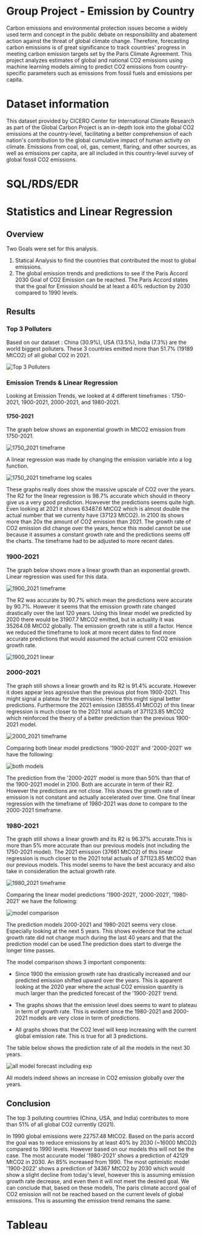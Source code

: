 # Group Project - Emission by Country
Carbon emissions and environmental protection issues become a widely used term and concept in the public debate on responsibility and abatement action against the threat of global climate change. Therefore, forecasting carbon emissions is of great significance to track countries' progress in meeting carbon emission targets set by the Paris Climate Agreement. This project analyzes estimates of global and national CO2 emissions using machine learning models aiming to predict CO2 emissions from country-specific parameters such as emissions from fossil fuels and emissions per capita.

# Dataset information
This dataset provided by CICERO Center for International Climate Research as part of the Global Carbon Project is an in-depth look into the global CO2 emissions at the country-level, facilitating a better comprehension of each nation's contribution to the global cumulative impact of human activity on climate. Emissions from coal, oil, gas, cement, flaring, and other sources, as well as emissions per capita, are all included in this country-level survey of global fossil CO2 emissions.


# SQL/RDS/EDR

# Statistics and Linear Regression

## Overview

Two Goals were set for this analysis.
1) Statical Analysis to find the countries that contributed the most to global emissions. 
2) The global emission trends and predictions to see if the Paris Accord 2030 Goal of CO2 Emission can be reached. The Paris Accord states that the goal for Emission should be at least a 40% reduction by 2030 compared to 1990 levels.

## Results

### Top 3 Polluters

Based on our dataset : China (30.9%), USA (13.5%), India (7.3%) are the world biggest polluters. These 3 countries emitted more than 51.7% (19189 MtCO2) of all global CO2 in 2021.

![Top 3 Polluters ](https://user-images.githubusercontent.com/111706055/215375812-a95d7479-8eac-4b3d-80fb-9d0c6245e846.png)

### Emission Trends & Linear Regression

Looking at Emission Trends, we looked at 4 different timeframes : 1750-2021, 1900-2021, 2000-2021, and 1980-2021.

#### 1750-2021
The graph below shows an exponential growth in MtCO2 emission from 1750-2021.

![1750_2021 timeframe](https://user-images.githubusercontent.com/111706055/215376639-8ccdb183-1bce-493a-93d3-9f3a32aadbe0.png)

A linear regression was made by changing the emission variable into a log function.

![1750_2021 timeframe log scales](https://user-images.githubusercontent.com/111706055/215959763-988bd2c3-def3-4725-98e4-5b3e3b5c46f3.png)

These graphs really does show the massive upscale of CO2 over the years. The R2 for the linear regression is 98.7% accurate which should in theory give us a very good prediction. Howvever the predictions seems quite high. Even looking at 2021 it shows 63487.6 MtCO2 which is almost double the actual number that we currenty have (37123 MtCO2). In 2100 its shows more than 20x the amount of CO2 emission than 2021. The growth rate of CO2 emission did change over the years, hence this model cannot be use because it assumes a constant growth rate and the predictions seems off the charts. The timeframe had to be adjusted to more recent dates.

### 1900-2021

The graph below shows more a linear growth than an exponential growth. Linear regression was used for this data. 

![1900_2021 timeframe](https://user-images.githubusercontent.com/111706055/215377535-a33c8826-f855-43d5-91d7-e760ae31b9bb.png)

The R2 was accurate by 90.7% which mean the predictions were accurate by 90.7%. However it seems that the emission growth rate changed drastically over the last 120 years. Using this linear model we predicted by 2020 there would be 31907.7 MtCO2 emitted, but in actuality it was 35264.08 MtCO2 globally. The emission growth rate is still a factor. Hence we reduced the timeframe to look at more recent dates to find more accurate predictions that would assumed the actual current CO2 emission growth rate.

![1900_2021 linear](https://user-images.githubusercontent.com/111706055/215378373-cbfabc9c-4c64-403b-b9de-83fe67222fa9.png)


### 2000-2021

The graph still shows a linear growth and its R2 is 91.4% accurate. However it does appear less agressive than the previous plot from 1900-2021.
This might signal a plateau for the emission. Hence this might signal better predictions. Furthermore the 2021 emission (38555.41 MtCO2) of this linear regression is much closer to the 2021 total actuals of 371123.85 MtCO2 which reinforced the theory of a better prediction than the previous 1900-2021 model. 

![2000_2021 timeframe](https://user-images.githubusercontent.com/111706055/215378649-7c76645f-0d06-4c16-9bb2-6c9b07f083cd.png)

Comparing both linear model predictions '1900-2021' and '2000-2021' we have the following:

![both models](https://user-images.githubusercontent.com/111706055/215379183-37b05b74-484c-4b17-9121-197ac0b4b307.png)

The prediction from the '2000-2021' model is more than 50% than that of the 1900-2021 model in 2100. Both are accurate in term of their R2. However the predictions are not close. This shows the growth rate of emission is not constant and actually accelerated over time. One final linear regression with the timeframe of 1980-2021 was done to compare to the 2000-2021 timeframe.

### 1980-2021
The graph still shows a linear growth and its R2 is 96.37% accurate.This is more than 5% more accurate than our previous models (not including the 1750-2021 model). The 2021 emission (37661 MtCO2) of this linear regression is much closer to the 2021 total actuals of 371123.85 MtCO2 than our previous models. This model seems to have the best accuracy and also take in consideration the actual growth rate.

![1980_2021 timeframe](https://user-images.githubusercontent.com/111706055/215379606-f626836d-9774-4efc-b259-c8b46f8a7ecb.png)

Comparing the linear model predictions '1900-2021', '2000-2021', '1980-2021' we have the following:

![model comparison ](https://user-images.githubusercontent.com/111706055/215380250-68e775a5-9e09-4389-a781-db384c399e18.png)

The prediction models 2000-2021 and 1980-2021 seems very close. Especially looking at the next 5 years. This shows evidence that the actual growth rate did not change much during the last 40 years and that the prediction model can be used.The prediction does start to diverge the longer time passes. 

The model comparison shows 3 important components:

- Since 1900 the emission growth rate has drastically increased and our predicted emission shifted upward over the years. This is apparent looking at the 2020 year where the actual CO2 emission quantity is much larger than the predicted forecast of the '1900-2021' trend.

- The graphs shows that the emission level does seems to want to plateau in term of growth rate. This is evident since the 1980-2021 and 2000-2021 models are very close in term of predictions. 

- All graphs shows that the CO2 level will keep increasing with the current global emission rate. This is true for all 3 predictions. 

The table below shows the prediction rate of all the models in the next 30 years. 

![all model forecast including exp](https://user-images.githubusercontent.com/111706055/215960400-e1bcffe8-7b98-47c3-92fc-08231024ae2d.png)

All models indeed shows an increase in CO2 emission globally over the years.

## Conclusion 

The top 3 polluting countries (China, USA, and India) contributes to more than 51% of all global CO2 currently (2021).

In 1990 global emissions were 22757.48 MtCO2. Based on the paris accord the goal was to reduce emissions by at least 40% by 2030 (~16000 MtCO2) compared to 1990 levels. However based on our models this will not be the case. The most accurate model '1980-2021' shows a prediction of 42129 MtCO2 in 2030. An 85% increased from 1990. The most optimistic model '1900-2022' shows a prediction of 34367 MtCO2 by 2030 which would show a slight decline from today's level, however this is assuming emission growth rate decrease, and even then it will not meet the desired goal. We can conclude that, based on these models, The paris climate accord goal of CO2 emission will not be reached based on the current levels of global emissions. This is assuming the emission trend remains the same. 


# Tableau
